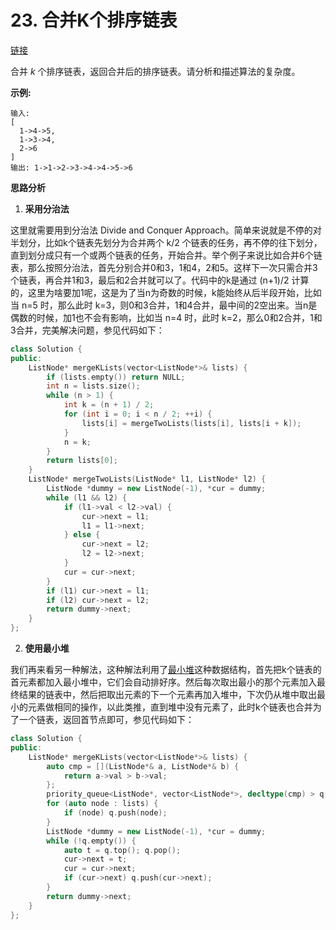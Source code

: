 # 23. 合并K个排序链表

[链接](https://leetcode-cn.com/problems/merge-k-sorted-lists/description/)

合并 *k* 个排序链表，返回合并后的排序链表。请分析和描述算法的复杂度。

**示例:**

```
输入:
[
  1->4->5,
  1->3->4,
  2->6
]
输出: 1->1->2->3->4->4->5->6
```

**思路分析**

1. **采用分治法**

这里就需要用到分治法 Divide and Conquer Approach。简单来说就是不停的对半划分，比如k个链表先划分为合并两个 k/2 个链表的任务，再不停的往下划分，直到划分成只有一个或两个链表的任务，开始合并。举个例子来说比如合并6个链表，那么按照分治法，首先分别合并0和3，1和4，2和5。这样下一次只需合并3个链表，再合并1和3，最后和2合并就可以了。代码中的k是通过 (n+1)/2 计算的，这里为啥要加1呢，这是为了当n为奇数的时候，k能始终从后半段开始，比如当 n=5 时，那么此时 k=3，则0和3合并，1和4合并，最中间的2空出来。当n是偶数的时候，加1也不会有影响，比如当 n=4 时，此时 k=2，那么0和2合并，1和3合并，完美解决问题，参见代码如下：

```c++
class Solution {
public:
    ListNode* mergeKLists(vector<ListNode*>& lists) {
        if (lists.empty()) return NULL;
        int n = lists.size();
        while (n > 1) {
            int k = (n + 1) / 2;
            for (int i = 0; i < n / 2; ++i) {
                lists[i] = mergeTwoLists(lists[i], lists[i + k]);
            }
            n = k;
        }
        return lists[0];
    }
    ListNode* mergeTwoLists(ListNode* l1, ListNode* l2) {
        ListNode *dummy = new ListNode(-1), *cur = dummy;
        while (l1 && l2) {
            if (l1->val < l2->val) {
                cur->next = l1;
                l1 = l1->next;
            } else {
                cur->next = l2;
                l2 = l2->next;
            }
            cur = cur->next;
        }
        if (l1) cur->next = l1;
        if (l2) cur->next = l2;
        return dummy->next;
    }
};
```

2. **使用最小堆**

我们再来看另一种解法，这种解法利用了[最小堆](https://zh.wikipedia.org/wiki/最大—最小堆)这种数据结构，首先把k个链表的首元素都加入最小堆中，它们会自动排好序。然后每次取出最小的那个元素加入最终结果的链表中，然后把取出元素的下一个元素再加入堆中，下次仍从堆中取出最小的元素做相同的操作，以此类推，直到堆中没有元素了，此时k个链表也合并为了一个链表，返回首节点即可，参见代码如下：

```c++
class Solution {
public:
    ListNode* mergeKLists(vector<ListNode*>& lists) {
        auto cmp = [](ListNode*& a, ListNode*& b) {
            return a->val > b->val;
        };
        priority_queue<ListNode*, vector<ListNode*>, decltype(cmp) > q(cmp);
        for (auto node : lists) {
            if (node) q.push(node);
        }
        ListNode *dummy = new ListNode(-1), *cur = dummy;
        while (!q.empty()) {
            auto t = q.top(); q.pop();
            cur->next = t;
            cur = cur->next;
            if (cur->next) q.push(cur->next);
        }
        return dummy->next;
    }
};
```

